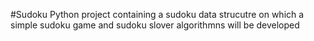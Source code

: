 #Sudoku
Python project containing a sudoku data strucutre on which a simple sudoku game and sudoku slover algorithmns will be developed


